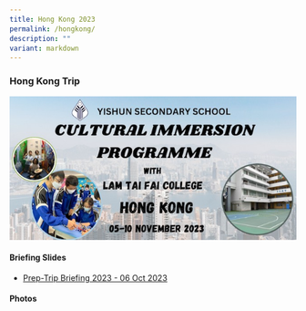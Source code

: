 ```yaml
---
title: Hong Kong 2023
permalink: /hongkong/
description: ""
variant: markdown
---
```

### Hong Kong Trip

![](/images/YSS%20Exp/YSS_Goes_Global/hongkong_trip.jpeg)

#### Briefing Slides

* [Prep-Trip Briefing 2023 - 06 Oct 2023](/files/YSS%20Goes%20Global/yss_hkg_pre-trip_briefing-2023-1.pdf)

#### Photos

